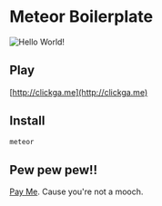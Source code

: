 # Meteor Boilerplate
![Hello World!](http://tyler.link/h1iQ/Screen%20Shot%202016-08-13%20at%2011.38.31%20AM.png)

## Play
[http://clickga.me](http://clickga.me)

## Install
```bash
meteor
```

Pew pew pew!!
---
[Pay Me](https://cash.me/$tyvdh). Cause you're not a mooch.
